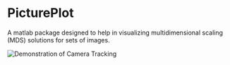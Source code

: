 # PicturePlot
A matlab package designed to help in visualizing multidimensional scaling (MDS) solutions for sets of images. 

![Demonstration of Camera Tracking](https://i1.someimage.com/jIbnswj.gif)
